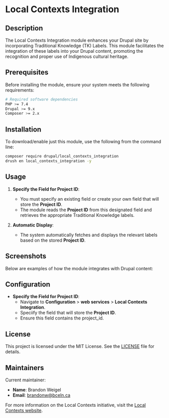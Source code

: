 # Local Contexts Integration

## Description
The Local Contexts Integration module enhances your Drupal site by incorporating Traditional Knowledge (TK) Labels. This module facilitates the integration of these labels into your Drupal content, promoting the recognition and proper use of Indigenous cultural heritage.

## Prerequisites
Before installing the module, ensure your system meets the following requirements:
```bash
# Required software dependencies
PHP >= 7.4
Drupal >= 9.x
Composer >= 2.x
```

## Installation

To download/enable just this module, use the following from the command line:

```bash
composer require drupal/local_contexts_integration
drush en local_contexts_integration -y
```

## Usage
1. **Specify the Field for Project ID**:
   - You must specify an existing field or create your own field that will store the **Project ID**.
   - The module reads the **Project ID** from this designated field and retrieves the appropriate Traditional Knowledge labels.

2. **Automatic Display**:
   - The system automatically fetches and displays the relevant labels based on the stored **Project ID**.

## Screenshots
Below are examples of how the module integrates with Drupal content:

## Configuration
- **Specify the Field for Project ID**:
  - Navigate to **Configuration** > **web services** > **Local Contexts Integration**.
  - Speciify the field that will store the **Project ID**.
  - Ensure this field contains the project_id.

## License
This project is licensed under the MIT License. See the [LICENSE](https://www.gnu.org/licenses/old-licenses/gpl-2.0.txt) file for details.

## Maintainers
Current maintainer:

- **Name**: Brandon Weigel
- **Email**: brandonw@bceln.ca

For more information on the Local Contexts initiative, visit the [Local Contexts website](https://localcontexts.org/).